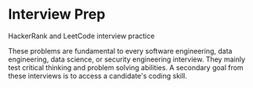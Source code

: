 # Interview Prep
HackerRank and LeetCode interview practice

These problems are fundamental to every software engineering, data engineering, data science, or security engineering interview. They mainly test critical thinking and problem solving abilities. A secondary goal from these interviews is to access a candidate's coding skill.
